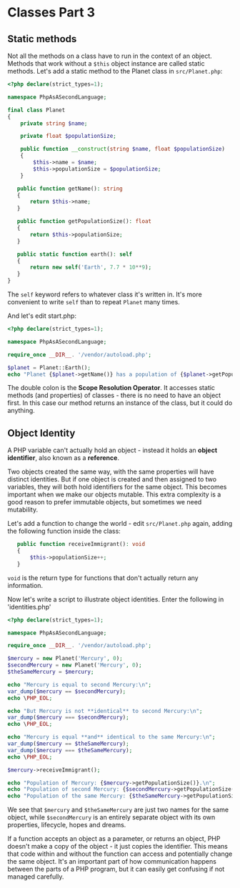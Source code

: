 # Classes Part 3

## Static methods

Not all the methods on a class have to run in the context of an object. Methods that work without a `$this` object 
instance are called static methods. Let's add a static method to the Planet class in `src/Planet.php`:

```php
<?php declare(strict_types=1);

namespace PhpAsASecondLanguage;

final class Planet
{
    private string $name;

    private float $populationSize;

    public function __construct(string $name, float $populationSize) 
    {
        $this->name = $name;
        $this->populationSize = $populationSize;
    }

   public function getName(): string
   {
       return $this->name;
   }

   public function getPopulationSize(): float
   {
       return $this->populationSize;
   }

   public static function earth(): self
   {
       return new self('Earth', 7.7 * 10**9);
   }
}
```

<!-- 
  Where is self officially defined? It isn't listed at https://www.php.net/manual/en/reserved.keywords.php . Only
  mentioned in passing at https://www.php.net/manual/en/language.oop5.basic.php . 
  -->

The `self` keyword refers to whatever class it's written in. It's more convenient to write `self` than to repeat 
`Planet` many times.

And let's edit start.php:

```php
<?php declare(strict_types=1);

namespace PhpAsASecondLanguage;

require_once __DIR__. '/vendor/autoload.php';

$planet = Planet::Earth();
echo "Planet {$planet->getName()} has a population of {$planet->getPopulationSize()}.\n";
```

The double colon is the **Scope Resolution Operator**. It accesses static methods (and properties) of classes - there is
no need to have an object first. In this case our method returns an instance of the class, but it could do anything.

## Object Identity

A PHP variable can't actually hold an object - instead it holds an **object identifier**, also known as a **reference**.

Two objects created the same way, with the same properties will have distinct identities. But if one object is created
and then assigned to two variables, they will both hold identifiers for the same object. This becomes important when we
make our objects mutable. This extra complexity is a good reason to prefer immutable objects, but sometimes we need
mutability.

Let's add a function to change the world - edit `src/Planet.php` again, adding the following function inside the class:

```php
   public function receiveImmigrant(): void
   {
       $this->populationSize++;
   }
```

`void` is the return type for functions that don't actually return any information.

Now let's write a script to illustrate object identities. Enter the following in 'identities.php'

```php
<?php declare(strict_types=1);

namespace PhpAsASecondLanguage;

require_once __DIR__. '/vendor/autoload.php';

$mercury = new Planet('Mercury', 0);
$secondMercury = new Planet('Mercury', 0);
$theSameMercury = $mercury;

echo "Mercury is equal to second Mercury:\n";
var_dump($mercury == $secondMercury);
echo \PHP_EOL;

echo "But Mercury is not **identical** to second Mercury:\n";
var_dump($mercury === $secondMercury);
echo \PHP_EOL;

echo "Mercury is equal **and** identical to the same Mercury:\n";
var_dump($mercury == $theSameMercury);
var_dump($mercury === $theSameMercury);
echo \PHP_EOL;

$mercury->receiveImmigrant();

echo "Population of Mercury: {$mercury->getPopulationSize()}.\n";
echo "Population of second Mercury: {$secondMercury->getPopulationSize()}.\n";
echo "Population of the same Mercury: {$theSameMercury->getPopulationSize()}.\n";
```

We see that `$mercury` and `$theSameMercury` are just two names for the same object, while `$secondMercury` is an 
entirely separate object with its own properties, lifecycle, hopes and dreams.

If a function accepts an object as a parameter, or returns an object, PHP doesn't make a copy of the object - it just 
copies the identifier. This means that code within and without the function can access and potentially change the same
object. It's an important part of how communication happens between the parts of a PHP program, but it can easily get
confusing if not managed carefully.
